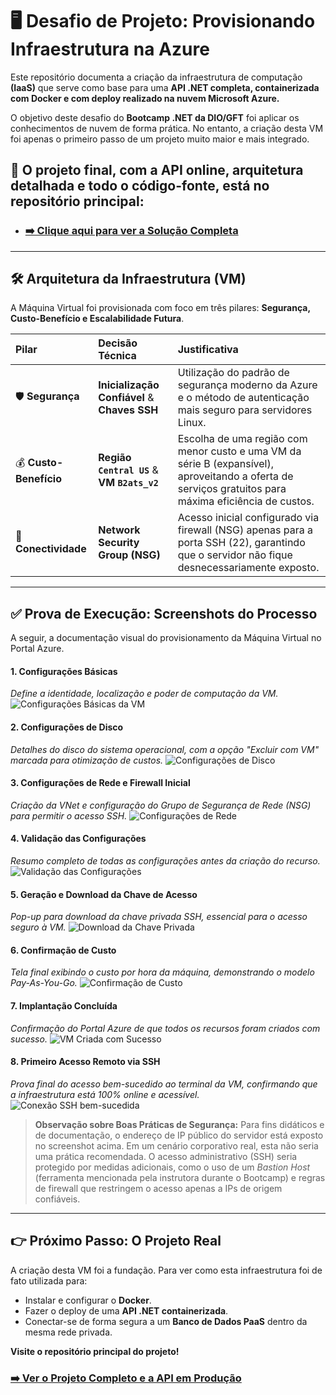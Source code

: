 # 🖥️ Desafio de Projeto: Provisionando Infraestrutura na Azure

Este repositório documenta a criação da infraestrutura de computação **(IaaS)** que serve como base para uma **API .NET completa, containerizada com Docker e com deploy realizado na nuvem Microsoft Azure.**

O objetivo deste desafio do **Bootcamp .NET da DIO/GFT** foi aplicar os conhecimentos de nuvem de forma prática. No entanto, a criação desta VM foi apenas o primeiro passo de um projeto muito maior e mais integrado.

 ## 🚀 **O projeto final, com a API online, arquitetura detalhada e todo o código-fonte, está no repositório principal:**
 - ### [➡️ Clique aqui para ver a Solução Completa](https://github.com/GustavoHerreira/todoapp-trilha-dotnet-api-desafio)

---

## 🛠️ Arquitetura da Infraestrutura (VM)

A Máquina Virtual foi provisionada com foco em três pilares: **Segurança, Custo-Benefício e Escalabilidade Futura**.

| Pilar | Decisão Técnica | Justificativa |
| :--- | :--- | :--- |
| 🛡️ **Segurança** | **Inicialização Confiável** & **Chaves SSH** | Utilização do padrão de segurança moderno da Azure e o método de autenticação mais seguro para servidores Linux. |
| 💰 **Custo-Benefício** | **Região `Central US`** & **VM `B2ats_v2`** | Escolha de uma região com menor custo e uma VM da série B (expansível), aproveitando a oferta de serviços gratuitos para máxima eficiência de custos. |
| 🔗 **Conectividade** | **Network Security Group (NSG)** | Acesso inicial configurado via firewall (NSG) apenas para a porta SSH (22), garantindo que o servidor não fique desnecessariamente exposto. |

---

## ✅ Prova de Execução: Screenshots do Processo

A seguir, a documentação visual do provisionamento da Máquina Virtual no Portal Azure.

#### 1. Configurações Básicas
*Define a identidade, localização e poder de computação da VM.*
![Configurações Básicas da VM](./images/creation_vm_01_Basico.jpg)

#### 2. Configurações de Disco
*Detalhes do disco do sistema operacional, com a opção "Excluir com VM" marcada para otimização de custos.*
![Configurações de Disco](./images/creation_vm_02_Discos.jpg)

#### 3. Configurações de Rede e Firewall Inicial
*Criação da VNet e configuração do Grupo de Segurança de Rede (NSG) para permitir o acesso SSH.*
![Configurações de Rede](./images/creation_vm_03_Rede.jpg)

#### 4. Validação das Configurações
*Resumo completo de todas as configurações antes da criação do recurso.*
![Validação das Configurações](./images/creation_vm_04_Final.jpg)

#### 5. Geração e Download da Chave de Acesso
*Pop-up para download da chave privada SSH, essencial para o acesso seguro à VM.*
![Download da Chave Privada](./images/creation_vm_05_Final.jpg)

#### 6. Confirmação de Custo
*Tela final exibindo o custo por hora da máquina, demonstrando o modelo Pay-As-You-Go.*
![Confirmação de Custo](./images/creation_vm_Final.jpg)

#### 7. Implantação Concluída
*Confirmação do Portal Azure de que todos os recursos foram criados com sucesso.*
![VM Criada com Sucesso](./images/vm_created.jpg)

#### 8. Primeiro Acesso Remoto via SSH
*Prova final do acesso bem-sucedido ao terminal da VM, confirmando que a infraestrutura está 100% online e acessível.*
![Conexão SSH bem-sucedida](./images/ssh_connection_established.jpg)
> **Observação sobre Boas Práticas de Segurança:**
> Para fins didáticos e de documentação, o endereço de IP público do servidor está exposto no screenshot acima. Em um cenário corporativo real, esta não seria uma prática recomendada. O acesso administrativo (SSH) seria protegido por medidas adicionais, como o uso de um *Bastion Host* (ferramenta mencionada pela instrutora durante o Bootcamp) e regras de firewall que restringem o acesso apenas a IPs de origem confiáveis.
---

## 👉 Próximo Passo: O Projeto Real

A criação desta VM foi a fundação. Para ver como esta infraestrutura foi de fato utilizada para:
* Instalar e configurar o **Docker**.
* Fazer o deploy de uma **API .NET containerizada**.
* Conectar-se de forma segura a um **Banco de Dados PaaS** dentro da mesma rede privada.

**Visite o repositório principal do projeto!**

### [➡️ Ver o Projeto Completo e a API em Produção](https://github.com/GustavoHerreira/todoapp-trilha-dotnet-api-desafio)

